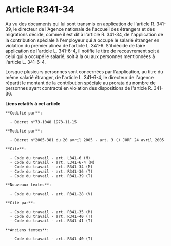 # Article R341-34

Au vu des documents qui lui sont transmis en application de l'article R. 341-39, le directeur de l'Agence nationale de
l'accueil des étrangers et des migrations décide, comme il est dit à l'article R. 341-34, de l'application de la contribution
spéciale à l'employeur qui a occupé le salarié étranger en violation du premier alinéa de l'article L. 341-6. S'il décide de
faire application de l'article L. 341-6-4, il notifie le titre de recouvrement soit à celui qui a occupé le salarié, soit à
la ou aux personnes mentionnées à l'article L. 341-6-4.

Lorsque plusieurs personnes sont concernées par l'application, au titre du même salarié étranger, de l'article L. 341-6-4, le
directeur de l'agence répartit le montant de la contribution spéciale au prorata du nombre de personnes ayant contracté en
violation des dispositions de l'article R. 341-36.

**Liens relatifs à cet article**

	**Codifié par**:

	  - Décret n°73-1048 1973-11-15

	**Modifié par**:

	  - Décret n°2005-381 du 20 avril 2005 - art. 3 () JORF 24 avril 2005

	**Cite**:

	  - Code du travail - art. L341-6 (M)
	  - Code du travail - art. L341-6-4 (M)
	  - Code du travail - art. R341-34 (M)
	  - Code du travail - art. R341-36 (T)
	  - Code du travail - art. R341-39 (T)

	**Nouveaux textes**:

	  - Code du travail - art. R341-28 (V)

	**Cité par**:

	  - Code du travail - art. R341-35 (M)
	  - Code du travail - art. R341-40 (T)
	  - Code du travail - art. R341-41 (T)

	**Anciens textes**:

	  - Code du travail - art. R341-40 (T)
